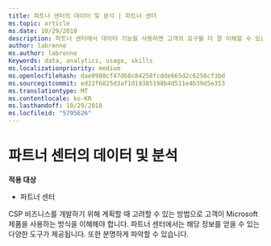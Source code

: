 ```yaml
---
title: 파트너 센터의 데이터 및 분석 | 파트너 센터
ms.topic: article
ms.date: 10/29/2018
description: 파트너 센터에서 데이터 기능을 사용하면 고객의 요구를 더 잘 이해할 수 있습니다.
author: labrenne
ms.author: labrenne
Keywords: data, analytics, usage, skills
ms.localizationpriority: medium
ms.openlocfilehash: dae8988cf47d68c84258fcdde665d2c6258cf3bd
ms.sourcegitcommit: ed22f6825d3af1d19385198b4d511e4b39d5e353
ms.translationtype: MT
ms.contentlocale: ko-KR
ms.lasthandoff: 10/29/2018
ms.locfileid: "5795626"
---
```

# <a name="data-and-analytics-in-partner-center"></a>파트너 센터의 데이터 및 분석

**적용 대상**

- 파트너 센터

CSP 비즈니스를 개발하기 위해 계획할 때 고려할 수 있는 방법으로 고객이 Microsoft 제품을 사용하는 방식을 이해해야 합니다. 파트너 센터에서는 해당 정보를 얻을 수 있는 다양한 도구가 제공됩니다. 또한 분명하게 파악할 수 있습니다. 